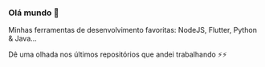 ### Olá mundo 👋

<!--
**thiagoassisk8/thiagoassisk8** is a ✨ _special_ ✨ repository because its `README.md` (this file) appears on your GitHub profile.

Here are some ideas to get you started:

- 🔭 I’m currently working on ...
- 🌱 I’m currently learning ...
- 👯 I’m looking to collaborate on ...
- 🤔 I’m looking for help with ...
- 💬 Ask me about ...
- 📫 How to reach me: ...
- 😄 Pronouns: ...
- ⚡ Fun fact: ...
-->



Minhas ferramentas de desenvolvimento favoritas: NodeJS, Flutter, Python & Java...


Dê uma olhada nos últimos repositórios que andei trabalhando ⚡⚡
